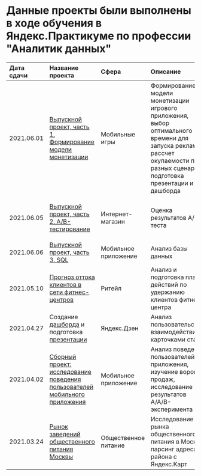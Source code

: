 # Данные проекты были выполнены в ходе обучения в Яндекс.Практикуме по профессии "Аналитик данных"
| Дата сдачи | Название проекта | Сфера | Описание | Стек |
|:----| :-------------- | :--- |:--------|:----|
|2021.06.01| [Выпускной проект, часть 1. Формирование модели монетизации](https://nbviewer.jupyter.org/github/NESDS/praktikum_yandex_projects/blob/main/2021_06_01.model_monetization/2021_06_01_model_monetization.ipynb) | Мобильные игры | Формирование модели монетизации игрового приложения, выбор оптимального времени для запуска рекламы, рассчет окупаемости при разных сценариях, подготовка презентации и дашборда | ```pandas, seaborn, matplotlib, plotly, numpy, datetime, scipy, tableau, powerpoint```
|2021.06.05| [Выпускной проект, часть 2. A/B-тестирование](https://nbviewer.jupyter.org/github/NESDS/praktikum_yandex_projects/blob/main/2021_06_05_final_abtest/2021_06_05_final_abtest.ipynb) | Интернет-магазин | Оценка результатов A/B-теста | ```pandas, seaborn, matplotlib, plotly, numpy, datetime, scipy, math```
|2021.06.06| [Выпускной проект, часть 3. SQL](https://nbviewer.jupyter.org/github/NESDS/praktikum_yandex_projects/blob/main/2021_06_06_SQL/2021_06_06_SQL.ipynb) | Мобильное приложение | Анализ базы данных | ```pandas, sqlalchemy```
|2021.05.10| [Прогноз оттока клиентов в сети фитнес-центров](https://nbviewer.jupyter.org/github/NESDS/praktikum_yandex_projects/blob/main/2021_05_10_outflow_fitness_clients/2021_05_10_outflow_fitness_clients.ipynb) | Ритейл | Анализ и подготовка плана действий по удержанию клиентов фитнес-центра  | ```pandas, seaborn, matplotlib, plotly, numpy, sklearn, tqdm, scipy ```
|2021.04.27| Создание [дашборда](https://public.tableau.com/profile/dmitriy1849#!/vizhome/_16187735559060/Dashboard1) и подготовка [презентации](https://disk.yandex.ru/i/7z0YTK9orSCgCQ) | Яндекс.Дзен | Анализ пользовательского взаимодействия с карточками статей  | ```pandas, sqlalchemy, tableau, powerpoint ```
|2021.04.02| [Сборный проект: исследование поведения пользователей мобильного приложения](https://nbviewer.jupyter.org/github/NESDS/praktikum_yandex_projects/blob/main/2021_04_02_event%20analytics/2021_04_02_event%20analytics.ipynb) | Мобильное приложение | Анализ поведения пользователей приложения, изучение воронки продаж, исследование результатов A/A/B-эксперимента   | ```pandas, seaborn, matplotlib, plotly, numpy, scipy, math ```
|2021.03.24| [Рынок заведений общественного питания Москвы](https://nbviewer.jupyter.org/github/NESDS/praktikum_yandex_projects/blob/main/2021_03_24_catering_moscow/2021_03_24_catering_moscow.ipynb) | Общественное питание | Исследование рынка общественного питания в Москве, парсинг адреса и района с Яндекс.Карт  | ```pandas, numpy, time, plotly, seaborn, matplotlib, tqdm, selenium  ```

